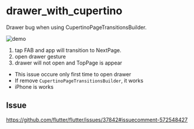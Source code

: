 # drawer_with_cupertino

Drawer bug when using CupertinoPageTransitionsBuilder.

![demo](https://raw.github.com/wiki/shcahill/DrawerWithCupertino/sample.gif)

1. tap FAB and app will transition to NextPage.
2. open drawer gesture
3. drawer will not open and TopPage is appear

* This issue occure only first time to open drawer
* If remove `CupertinoPageTransitionsBuilder`, it works
* iPhone is works


## Issue

https://github.com/flutter/flutter/issues/37842#issuecomment-572548427
